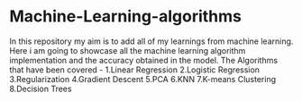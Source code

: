 # Machine-Learning-algorithms
In this repository my aim is to add all of my learnings from machine learning. Here i am going to showcase all the machine learning algorithm implementation and the accuracy obtained in the model.
The Algorithms that have been covered -
    1.Linear Regression
    2.Logistic Regression
    3.Regularization
    4.Gradient Descent
    5.PCA
    6.KNN
    7.K-means Clustering
    8.Decision Trees
    




